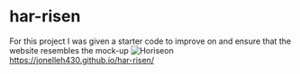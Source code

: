 # har-risen
For this project I was given a starter code to improve on and ensure that the website resembles the mock-up
![Horiseon](https://user-images.githubusercontent.com/88640007/131240576-18b72591-da57-4b65-a633-46c6d6fc556f.png)
https://jonelleh430.github.io/har-risen/
